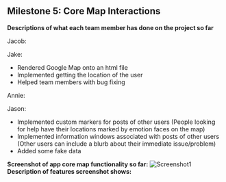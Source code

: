## Milestone 5: Core Map Interactions

**Descriptions of what each team member has done on the project so far**

Jacob:

Jake:
* Rendered Google Map onto an html file
* Implemented getting the location of the user
* Helped team members with bug fixing

Annie:

Jason:
* Implemented custom markers for posts of other users (People looking for help have their locations marked by emotion faces on the map)
* Implemented information windows associated with posts of other users (Other users can include a blurb about their immediate issue/problem)
* Added some fake data

**Screenshot of app core map functionality so far:**
![Screenshot1]()
**Description of features screenshot shows:**
